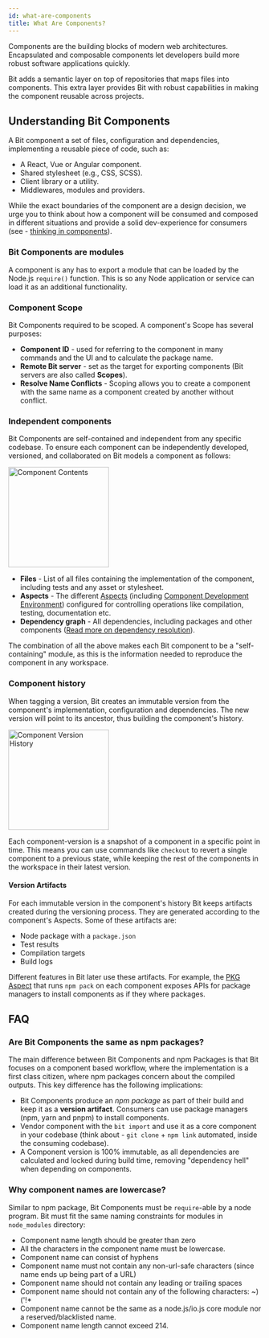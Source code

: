 ```yaml
---
id: what-are-components
title: What Are Components?
---
```


Components are the building blocks of modern web architectures. Encapsulated and composable components let developers build more robust software applications quickly.

Bit adds a semantic layer on top of repositories that maps files into components. This extra layer provides Bit with robust capabilities in making the component reusable across projects.

## Understanding Bit Components

A Bit component a set of files, configuration and dependencies, implementing a reusable piece of code, such as:

- A React, Vue or Angular component.
- Shared stylesheet (e.g., CSS, SCSS).
- Client library or a utility.
- Middlewares, modules and providers.

While the exact boundaries of the component are a design decision, we urge you to think about how a component will be consumed and composed in different situations and provide a solid dev-experience for consumers (see - [thinking in components](/component-architecture/thinking-in-components)).

### Bit Components are modules

A component is any has to export a module that can be loaded by the Node.js `require()` function. This is so any Node application or service can load it as an additional functionality.

### Component Scope

Bit Components required to be scoped. A component's Scope has several purposes:

- **Component ID** - used for referring to the component in many commands and the UI and to calculate the package name.
- **Remote Bit server** - set as the target for exporting components (Bit servers are also called **Scopes**).
- **Resolve Name Conflicts** - Scoping allows you to create a component with the same name as a component created by another without conflict.

### Independent components

Bit Components are self-contained and independent from any specific codebase. To ensure each component can be independently developed, versioned, and collaborated on Bit models a component as follows:

<div style={{textAlign: 'center'}}>
    <img src="/img/component-contents.png" width="200" alt="Component Contents" />
</div>

- **Files** - List of all files containing the implementation of the component, including tests and any asset or stylesheet.
- **Aspects** - The different [Aspects](/aspects/aspects-overview) (including [Component Development Environment](/building-with-bit/environments)) configured for controlling operations like compilation, testing, documentation etc.
- **Dependency graph** - All dependencies, including packages and other components ([Read more on dependency resolution](/aspects/dependency-resolver)).

The combination of all the above makes each Bit component to be a "self-containing" module, as this is the information needed to reproduce the component in any workspace.

### Component history

When tagging a version, Bit creates an immutable version from the component's implementation, configuration and dependencies. The new version will point to its ancestor, thus building the component's history.

<div style={{textAlign: 'center'}}>
    <img src="/img/version-history.png" width="200" alt="Component Version History" />
</div>

Each component-version is a snapshot of a component in a specific point in time. This means you can use commands like `checkout` to revert a single component to a previous state, while keeping the rest of the components in the workspace in their latest version.

#### Version Artifacts

For each immutable version in the component's history Bit keeps artifacts created during the versioning process. They are generated according to the component's Aspects. Some of these artifacts are:

- Node package with a `package.json`
- Test results
- Compilation targets
- Build logs

Different features in Bit later use these artifacts. For example, the [PKG Aspect](/aspects/pkg) that runs `npm pack` on each component exposes APIs for package managers to install components as if they where packages.

## FAQ

### Are Bit Components the same as npm packages?

The main difference between Bit Components and npm Packages is that Bit focuses on a component based workflow, where the implementation is a first class citizen, where npm packages concern about the compiled outputs. This key difference has the following implications:

- Bit Components produce an _npm package_ as part of their build and keep it as a **version artifact**. Consumers can use package managers (npm, yarn and pnpm) to install components.
- Vendor component with the `bit import` and use it as a core component in your codebase (think about - `git clone` + `npm link` automated, inside the consuming codebase).
- A Component version is 100% immutable, as all dependencies are calculated and locked during build time, removing "dependency hell" when depending on components.

### Why component names are lowercase?

Similar to npm package, Bit Components must be `require`-able by a node program. Bit must fit the same naming constraints for modules in `node_modules` directory:

- Component name length should be greater than zero
- All the characters in the component name must be lowercase.
- Component name can consist of hyphens
- Component name must not contain any non-url-safe characters (since name ends up being part of a URL)
- Component name should not contain any leading or trailing spaces
- Component name should not contain any of the following characters: ~)('!\*
- Component name cannot be the same as a node.js/io.js core module nor a reserved/blacklisted name.
- Component name length cannot exceed 214.

